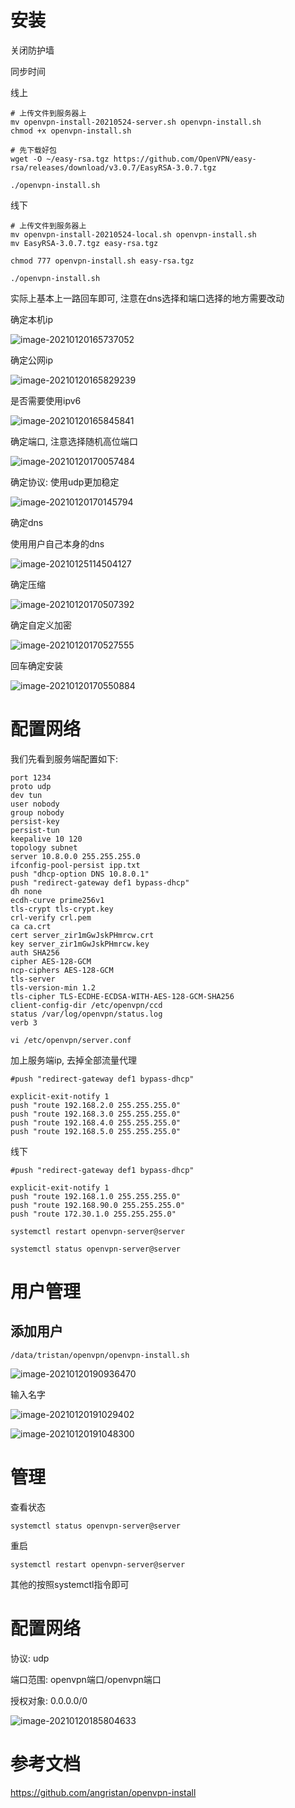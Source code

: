 # 安装

关闭防护墙

同步时间



线上

```
# 上传文件到服务器上
mv openvpn-install-20210524-server.sh openvpn-install.sh
chmod +x openvpn-install.sh

# 先下载好包
wget -O ~/easy-rsa.tgz https://github.com/OpenVPN/easy-rsa/releases/download/v3.0.7/EasyRSA-3.0.7.tgz

./openvpn-install.sh
```

线下

```
# 上传文件到服务器上
mv openvpn-install-20210524-local.sh openvpn-install.sh
mv EasyRSA-3.0.7.tgz easy-rsa.tgz

chmod 777 openvpn-install.sh easy-rsa.tgz

./openvpn-install.sh
```

实际上基本上一路回车即可, 注意在dns选择和端口选择的地方需要改动

确定本机ip

![image-20210120165737052](安装.assets/image-20210120165737052.png)

确定公网ip

![image-20210120165829239](安装.assets/image-20210120165829239.png)

是否需要使用ipv6

![image-20210120165845841](安装.assets/image-20210120165845841.png)

确定端口, 注意选择随机高位端口

![image-20210120170057484](安装.assets/image-20210120170057484.png)



确定协议: 使用udp更加稳定

![image-20210120170145794](安装.assets/image-20210120170145794.png)

确定dns

使用用户自己本身的dns

![image-20210125114504127](安装.assets/image-20210125114504127.png)



确定压缩

![image-20210120170507392](安装.assets/image-20210120170507392.png)



确定自定义加密

![image-20210120170527555](安装.assets/image-20210120170527555.png)

回车确定安装

![image-20210120170550884](安装.assets/image-20210120170550884.png)

# 配置网络

我们先看到服务端配置如下:

```
port 1234
proto udp
dev tun
user nobody
group nobody
persist-key
persist-tun
keepalive 10 120
topology subnet
server 10.8.0.0 255.255.255.0
ifconfig-pool-persist ipp.txt
push "dhcp-option DNS 10.8.0.1"
push "redirect-gateway def1 bypass-dhcp"
dh none
ecdh-curve prime256v1
tls-crypt tls-crypt.key
crl-verify crl.pem
ca ca.crt
cert server_zir1mGwJskPHmrcw.crt
key server_zir1mGwJskPHmrcw.key
auth SHA256
cipher AES-128-GCM
ncp-ciphers AES-128-GCM
tls-server
tls-version-min 1.2
tls-cipher TLS-ECDHE-ECDSA-WITH-AES-128-GCM-SHA256
client-config-dir /etc/openvpn/ccd
status /var/log/openvpn/status.log
verb 3
```



`vi /etc/openvpn/server.conf`

加上服务端ip, 去掉全部流量代理

```
#push "redirect-gateway def1 bypass-dhcp"

explicit-exit-notify 1
push "route 192.168.2.0 255.255.255.0"
push "route 192.168.3.0 255.255.255.0"
push "route 192.168.4.0 255.255.255.0"
push "route 192.168.5.0 255.255.255.0"
```

线下

```
#push "redirect-gateway def1 bypass-dhcp"

explicit-exit-notify 1
push "route 192.168.1.0 255.255.255.0"
push "route 192.168.90.0 255.255.255.0"
push "route 172.30.1.0 255.255.255.0"
```



`systemctl restart openvpn-server@server`

`systemctl status openvpn-server@server`

# 用户管理

## 添加用户

```
/data/tristan/openvpn/openvpn-install.sh
```

![image-20210120190936470](安装.assets/image-20210120190936470.png)

输入名字

![image-20210120191029402](安装.assets/image-20210120191029402.png)



![image-20210120191048300](安装.assets/image-20210120191048300.png)



# 管理

查看状态

```
systemctl status openvpn-server@server
```

重启

```
systemctl restart openvpn-server@server
```

其他的按照systemctl指令即可

# 配置网络

协议: udp

端口范围: openvpn端口/openvpn端口

授权对象: 0.0.0.0/0

![image-20210120185804633](安装.assets/image-20210120185804633.png)

# 参考文档

https://github.com/angristan/openvpn-install